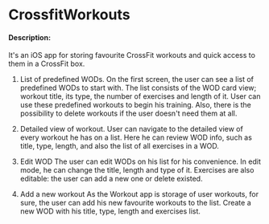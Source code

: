 # CrossfitWorkouts
#### Description:

It's an iOS app for storing favourite CrossFit workouts and quick access to them in a CrossFit box.

1. List of predefined WODs.
On the first screen, the user can see a list of predefined WODs to start with.
The list consists of the WOD card view; workout title, its type, the number of exercises and length of it.
User can use these predefined workouts to begin his training. Also, there is the possibility to delete workouts if the user doesn't need them at all.

2. Detailed view of workout.
User can navigate to the detailed view of every workout he has on a list.
Here he can review WOD info, such as title, type, length, and also the list of all exercises in a WOD.

3. Edit WOD
The user can edit WODs on his list for his convenience. In edit mode, he can change the title, length and type of it. Exercises are also editable: the user can add a new one or delete existed.

4. Add a new workout
As the Workout app is storage of user workouts, for sure, the user can add his new favourite workouts to the list. Create a new WOD with his title, type, length and exercises list.
